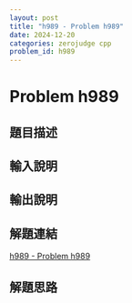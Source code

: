 ```yaml
---
layout: post
title: "h989 - Problem h989"
date: 2024-12-20
categories: zerojudge cpp
problem_id: h989
---
```


# Problem h989

## 題目描述



## 輸入說明



## 輸出說明



## 解題連結

[h989 - Problem h989](https://zerojudge.tw/ShowProblem?problemid=h989)

## 解題思路

